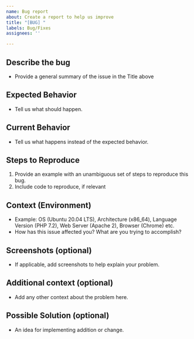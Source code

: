 ```yaml
---
name: Bug report
about: Create a report to help us improve
title: "[BUG] "
labels: Bug/Fixes
assignees: ''

---
```


## Describe the bug
- Provide a general summary of the issue in the Title above


## Expected Behavior
- Tell us what should happen.


## Current Behavior
- Tell us what happens instead of the expected behavior.


## Steps to Reproduce
1. Provide an example with an unambiguous set of steps to reproduce this bug.
2. Include code to reproduce, if relevant


## Context (Environment)
- Example: OS (Ubuntu 20.04 LTS), Architecture (x86_64), Language Version (PHP 7.2), Web Server (Apache 2), Browser (Chrome) etc.
- How has this issue affected you? What are you trying to accomplish?


## Screenshots (optional)
- If applicable, add screenshots to help explain your problem.


## Additional context (optional)
- Add any other context about the problem here.


## Possible Solution (optional)
- An idea for implementing addition or change.
